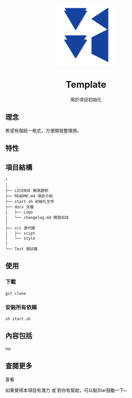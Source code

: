 <p align="center">
    <img width="192px" src="./docs/Logo/CY_Logo_Q2.png" >
</p>
<h1 align="center"><b>Template</b></h1>

<p align="center">用於項目初始化</p>

## 理念
希望有個統一格式，方便開發整理用。

## 特性

## 項目結構
```
*
│
├── LICENSE 開源證明
├── README.md 項目介紹
├── start.sh 初始化文件
├── docs 文檔
│   ├── Logo
│   └── changelog.md 開發日誌
│
├── src 源代碼
│   ├── scipt 
│   └── style 
│
└── Test 測試場
```

## 使用
### 下載
```
git clone 
```
### 安裝所有依賴
```
sh start.sh
```

## 內容包括
no

## 查閱更多
查看 []()  

如果覺得本項目有潛力 或 對你有幫助，可以點Star鼓勵一下~